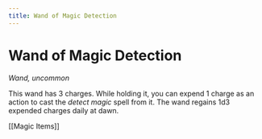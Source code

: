 ---title: Wand of Magic Detection---
# Wand of Magic Detection

*Wand, uncommon*

This wand has 3 charges. While holding it, you can expend 1 charge as an action to cast the *detect magic* spell from it. The wand regains 1d3 expended charges daily at dawn.


[[Magic Items]]
